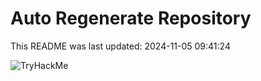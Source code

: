 # Auto Regenerate Repository

This README was last updated: 2024-11-05 09:41:24

 ![TryHackMe](https://tryhackme.com/badge/533634)